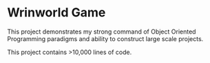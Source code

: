 # Wrinworld Game

This project demonstrates my strong command of Object Oriented Programming paradigms and ability to construct large scale projects.

This project contains >10,000 lines of code.
